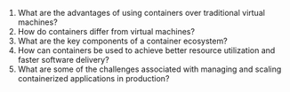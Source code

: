 

1. What are the advantages of using containers over traditional virtual machines?
2. How do containers differ from virtual machines?
3. What are the key components of a container ecosystem?
4. How can containers be used to achieve better resource utilization and faster software delivery?
5. What are some of the challenges associated with managing and scaling containerized applications in production?